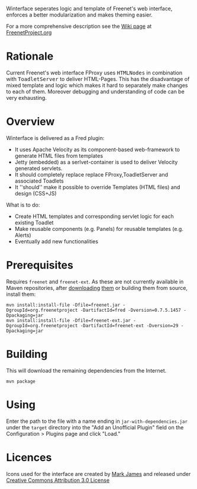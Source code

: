 Winterface seperates logic and template of Freenet's web interface, enforces a better modularization and makes theming easier.

For a more comprehensive description see the [Wiki page](https://wiki.freenetproject.org/User:Pausb/Winterface) at [FreenetProject.org](https://freenetproject.org)

# Rationale
Current Freenet's web interface FProxy uses <tt>HTMLNodes</tt> in combination with <tt>ToadletServer</tt> to deliver HTML-Pages. This has the disadvantage of mixed template and logic which makes it hard to separately make changes to each of them. Moreover debugging and understanding of code can be very exhausting.

# Overview
Winterface is delivered as a Fred plugin:

* It uses Apache Velocity as its component-based web-framework to generate HTML files from templates
* Jetty (embedded) as a serlvet-container is used to deliver Velocity generated servlets.
* It should completely replace replace FProxy,ToadletServer and associated Toadlets
* It ''should'' make it possible to override Templates (HTML files) and design (CSS+JS)

What is to do:

* Create HTML templates and corresponding servlet logic for each existing Toadlet
* Make reusable components (e.g. Panels) for reusable templates (e.g. Alerts)
* Eventually add new functionalities

# Prerequisites

Requires `freenet` and `freenet-ext`. As these are not currently available in Maven repositories,
after [downloading](https://downloads.freenetproject.org/alpha/freenet-build01457.jar)
[them](https://downloads.freenetproject.org/alpha/freenet-ext.jar) or building them from source, install them:

    mvn install:install-file -Dfile=freenet.jar -DgroupId=org.freenetproject -DartifactId=fred -Dversion=0.7.5.1457 -Dpackaging=jar
    mvn install:install-file -Dfile=freenet-ext.jar -DgroupId=org.freenetproject -DartifactId=freenet-ext -Dversion=29 -Dpackaging=jar

# Building

This will download the remaining dependencies from the Internet.

    mvn package

# Using

Enter the path to the file with a name ending in `jar-with-dependencies.jar` under the `target` directory into the "Add an Unofficial Plugin" field on the Configuration > Plugins page and click "Load."

# Licences
Icons used for the interface are created by [Mark James](http://www.famfamfam.com/lab/icons/silk/) and released under [Creative Commons Attribution 3.0 License](http://creativecommons.org/licenses/by/3.0/) 

